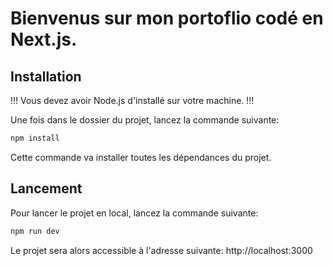 # Bienvenus sur mon portoflio codé en Next.js.

## Installation
!!! Vous devez avoir Node.js d'installé sur votre machine. !!!

Une fois dans le dossier du projet, lancez la commande suivante:
```bash
npm install
```
Cette commande va installer toutes les dépendances du projet.

## Lancement
Pour lancer le projet en local, lancez la commande suivante:
```bash
npm run dev
```
Le projet sera alors accessible à l'adresse suivante: http://localhost:3000